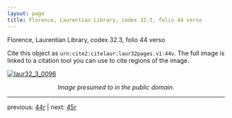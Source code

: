```yaml
---
layout: page
title: Florence, Laurentian Library, codex 32.3, folio 44 verso
---
```


Florence, Laurentian Library, codex 32.3, folio 44 verso

Cite this object as `urn:cite2:citelaur:laur32pages.v1:44v`.  The full image is linked to a citation tool you can use to cite regions of the image.

[![laur32_3_0096](http://www.homermultitext.org/iipsrv?IIIF=/project/homer/pyramidal/deepzoom/citelaur/laur32imgs/v1/laur32_3_0096.tif/full/800,/0/default.jpg)](http://www.homermultitext.org/ict2/?urn=urn:cite2:citelaur:laur32imgs.v1:laur32_3_0096) 

<p style="text-align: center; font-style: italic;">Image presumed to in the public domain.</p>

---

previous: [44r](../44r/) | next: [45r](../45r/)